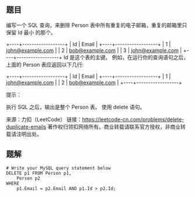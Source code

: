 ## 题目

编写一个 SQL 查询，来删除 Person 表中所有重复的电子邮箱，重复的邮箱里只保留 Id 最小 的那个。

+----+------------------+
| Id | Email            |
+----+------------------+
| 1  | john@example.com |
| 2  | bob@example.com  |
| 3  | john@example.com |
+----+------------------+
Id 是这个表的主键。
例如，在运行你的查询语句之后，上面的 Person 表应返回以下几行:

+----+------------------+
| Id | Email            |
+----+------------------+
| 1  | john@example.com |
| 2  | bob@example.com  |
+----+------------------+


提示：

执行 SQL 之后，输出是整个 Person 表。
使用 delete 语句。

来源：力扣（LeetCode）
链接：https://leetcode-cn.com/problems/delete-duplicate-emails
著作权归领扣网络所有。商业转载请联系官方授权，非商业转载请注明出处。

## 题解

```mysql
# Write your MySQL query statement below
DELETE p1 FROM Person p1,
    Person p2
WHERE
    p1.Email = p2.Email AND p1.Id > p2.Id;
```

